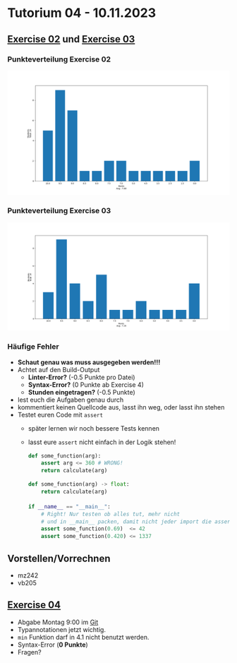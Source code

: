 # Tutorium 04 - 10.11.2023

## [Exercise 02](https://proglang.informatik.uni-freiburg.de/teaching/info1/2023/exercise/sheet02.pdf) und [Exercise 03](https://proglang.informatik.uni-freiburg.de/teaching/info1/2023/exercise/sheet03.pdf)

### Punkteverteilung Exercise 02

![image not found](points_ex2.png)

### Punkteverteilung Exercise 03

![image not found](points_ex3.png)

### Häufige Fehler

- **Schaut genau was muss ausgegeben werden!!!**
- Achtet auf den Build-Output
  - **Linter-Error?** (-0.5 Punkte pro Datei)
  - **Syntax-Error?** (0 Punkte ab Exercise 4)
  - **Stunden eingetragen?** (-0.5 Punkte)
- lest euch die Aufgaben genau durch
- kommentiert keinen Quellcode aus, lasst ihn weg, oder lasst ihn stehen
- Testet euren Code mit `assert`
  - später lernen wir noch bessere Tests kennen
  - lasst eure `assert` nicht einfach in der Logik stehen!

    ```py
    def some_function(arg):
        assert arg <= 360 # WRONG!
        return calculate(arg)
    ```

    ```py
    def some_function(arg) -> float:
        return calculate(arg)

    if __name__ == "__main__":
        # Right! Nur testen ob alles tut, mehr nicht
        # und in __main__ packen, damit nicht jeder import die asserts aufruft
        assert some_function(0.69)  <= 42
        assert some_function(0.420) <= 1337
    ```

## Vorstellen/Vorrechnen

- mz242
- vb205

## [Exercise 04](https://proglang.informatik.uni-freiburg.de/teaching/info1/2023/exercise/sheet04.pdf)

- Abgabe Montag 9:00 im [Git](https://git.laurel.informatik.uni-freiburg.de/)
- Typannotationen jetzt wichtig.
- `min` Funktion darf in 4.1 nicht benutzt werden.
- Syntax-Error (**0 Punkte**)
- Fragen?
